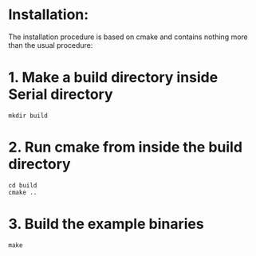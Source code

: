 Installation:
=============

The installation procedure is based on cmake and contains nothing
more than the usual procedure:

  # 1. Make a build directory inside Serial directory

    mkdir build

  # 2. Run cmake from inside the build directory

    cd build
    cmake ..

  # 3. Build the example binaries

    make


